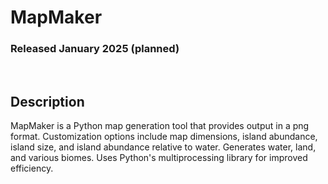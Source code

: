 # MapMaker
### Released January 2025 (planned)

<br/>

## Description
MapMaker is a Python map generation tool that provides output in a png format.
Customization options include map dimensions, island abundance, island size, and
island abundance relative to water. Generates water, land, and various biomes.
Uses Python's multiprocessing library for improved efficiency.
